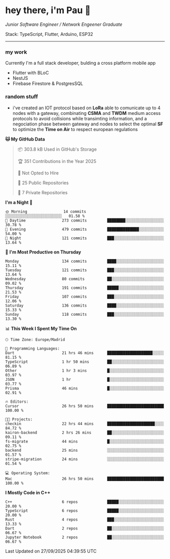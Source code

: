 # hey there, i'm Pau 👋

_Junior Software Engineer / Network Engeener Graduate_

Stack: TypeScript, Flutter, Arduino, ESP32

---

### my work

Currently I'm a full stack developer, bulding a cross platform mobile app

- Flutter with BLoC
- NestJS
- Firebase Firestore & PostgresSQL

### random stuff


- i've created an IOT protocol based on **LoRa** able to comunicate up to 4 nodes with a gateway, combinating **CSMA** and **TWDM** medium access protocols to avoid collisions while transimting information, and a negociation phase between gateway and nodes to select the optimal **SF** to optimize the **Time on Air** to respect european regulations

<!--START_SECTION:waka-->
**🐱 My GitHub Data** 

> 📦 303.8 kB Used in GitHub's Storage 
 > 
> 🏆 351 Contributions in the Year 2025
 > 
> 🚫 Not Opted to Hire
 > 
> 📜 25 Public Repositories 
 > 
> 🔑 7 Private Repositories 
 > 
**I'm a Night 🦉** 

```text
🌞 Morning                14 commits          ░░░░░░░░░░░░░░░░░░░░░░░░░   01.58 % 
🌆 Daytime                273 commits         ████████░░░░░░░░░░░░░░░░░   30.78 % 
🌃 Evening                479 commits         ██████████████░░░░░░░░░░░   54.00 % 
🌙 Night                  121 commits         ███░░░░░░░░░░░░░░░░░░░░░░   13.64 % 
```
📅 **I'm Most Productive on Thursday** 

```text
Monday                   134 commits         ████░░░░░░░░░░░░░░░░░░░░░   15.11 % 
Tuesday                  121 commits         ███░░░░░░░░░░░░░░░░░░░░░░   13.64 % 
Wednesday                80 commits          ██░░░░░░░░░░░░░░░░░░░░░░░   09.02 % 
Thursday                 191 commits         █████░░░░░░░░░░░░░░░░░░░░   21.53 % 
Friday                   107 commits         ███░░░░░░░░░░░░░░░░░░░░░░   12.06 % 
Saturday                 136 commits         ████░░░░░░░░░░░░░░░░░░░░░   15.33 % 
Sunday                   118 commits         ███░░░░░░░░░░░░░░░░░░░░░░   13.30 % 
```


📊 **This Week I Spent My Time On** 

```text
🕑︎ Time Zone: Europe/Madrid

💬 Programming Languages: 
Dart                     21 hrs 46 mins      ████████████████████░░░░░   81.15 % 
TypeScript               1 hr 50 mins        ██░░░░░░░░░░░░░░░░░░░░░░░   06.89 % 
Other                    1 hr 3 mins         █░░░░░░░░░░░░░░░░░░░░░░░░   03.97 % 
JSON                     1 hr                █░░░░░░░░░░░░░░░░░░░░░░░░   03.77 % 
Prisma                   46 mins             █░░░░░░░░░░░░░░░░░░░░░░░░   02.91 % 

🔥 Editors: 
Cursor                   26 hrs 50 mins      █████████████████████████   100.00 % 

🐱‍💻 Projects: 
checkin                  22 hrs 44 mins      █████████████████████░░░░   84.72 % 
kairon-backend           2 hrs 26 mins       ██░░░░░░░░░░░░░░░░░░░░░░░   09.11 % 
fs-migrate               44 mins             █░░░░░░░░░░░░░░░░░░░░░░░░   02.75 % 
backend                  25 mins             ░░░░░░░░░░░░░░░░░░░░░░░░░   01.57 % 
stripe-migration         24 mins             ░░░░░░░░░░░░░░░░░░░░░░░░░   01.54 % 

💻 Operating System: 
Mac                      26 hrs 50 mins      █████████████████████████   100.00 % 
```

**I Mostly Code in C++** 

```text
C++                      6 repos             █████░░░░░░░░░░░░░░░░░░░░   20.00 % 
TypeScript               6 repos             █████░░░░░░░░░░░░░░░░░░░░   20.00 % 
Rust                     4 repos             ███░░░░░░░░░░░░░░░░░░░░░░   13.33 % 
Dart                     2 repos             ██░░░░░░░░░░░░░░░░░░░░░░░   06.67 % 
Jupyter Notebook         2 repos             ██░░░░░░░░░░░░░░░░░░░░░░░   06.67 % 
```




 Last Updated on 27/09/2025 04:39:55 UTC
<!--END_SECTION:waka-->


